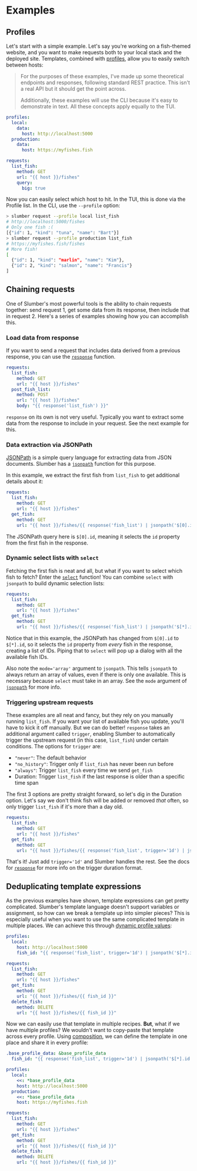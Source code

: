 # Examples

## Profiles

Let's start with a simple example. Let's say you're working on a fish-themed website, and you want to make requests both to your local stack and the deployed site. Templates, combined with [profiles](../profiles.md), allow you to easily switch between hosts:

> For the purposes of these examples, I've made up some theoretical endpoints and responses, following standard REST practice. This isn't a real API but it should get the point across.
>
> Additionally, these examples will use the CLI because it's easy to demonstrate in text. All these concepts apply equally to the TUI.

```yaml
profiles:
  local:
    data:
      host: http://localhost:5000
  production:
    data:
      host: https://myfishes.fish

requests:
  list_fish:
    method: GET
    url: "{{ host }}/fishes"
    query:
      big: true
```

Now you can easily select which host to hit. In the TUI, this is done via the Profile list. In the CLI, use the `--profile` option:

```sh
> slumber request --profile local list_fish
# http://localhost:5000/fishes
# Only one fish :(
[{"id": 1, "kind": "tuna", "name": "Bart"}]
> slumber request --profile production list_fish
# https://myfishes.fish/fishes
# More fish!
[
  {"id": 1, "kind": "marlin", "name": "Kim"},
  {"id": 2, "kind": "salmon", "name": "Francis"}
]
```

## Chaining requests

One of Slumber's most powerful tools is the ability to chain requests together: send request 1, get some data from its response, then include that in request 2. Here's a series of examples showing how you can accomplish this.

### Load data from response

If you want to send a request that includes data derived from a previous response, you can use the [`response`](../../api/template_functions.md#response) function.

```yaml
requests:
  list_fish:
    method: GET
    url: "{{ host }}/fishes"
  post_fish_list:
    method: POST
    url: "{{ host }}/fishes"
    body: "{{ response('list_fish') }}"
```

`response` on its own is not very useful. Typically you want to extract some data from the response to include in your request. See the next example for this.

### Data extraction via JSONPath

[JSONPath](https://jsonpath.com/) is a simple query language for extracting data from JSON documents. Slumber has a [`jsonpath`](../../api/template_functions.md#jsonpath) function for this purpose.

In this example, we extract the first fish from `list_fish` to get additional details about it:

```yaml
requests:
  list_fish:
    method: GET
    url: "{{ host }}/fishes"
  get_fish:
    method: GET
    url: "{{ host }}/fishes/{{ response('fish_list') | jsonpath('$[0].id') }}"
```

The JSONPath query here is `$[0].id`, meaning it selects the `id` property from the first fish in the response.

### Dynamic select lists with `select`

Fetching the first fish is neat and all, but what if you want to select which fish to fetch? Enter the [`select`](../../api/template_functions.md#select) function! You can combine `select` with `jsonpath` to build dynamic selection lists:

```yaml
requests:
  list_fish:
    method: GET
    url: "{{ host }}/fishes"
  get_fish:
    method: GET
    url: "{{ host }}/fishes/{{ response('fish_list') | jsonpath('$[*].id', mode='array') | select() }}"
```

Notice that in this example, the JSONPath has changed from `$[0].id` to `$[*].id`, so it selects the `id` property from _every_ fish in the response, creating a list of IDs. Piping that to `select` will pop up a dialog with all the available fish IDs.

Also note the `mode='array'` argument to `jsonpath`. This tells `jsonpath` to always return an array of values, even if there is only one available. This is necessary because `select` must take in an array. See the `mode` argument of [`jsonpath`](../../api/template_functions.md#jsonpath) for more info.

### Triggering upstream requests

These examples are all neat and fancy, but they rely on you manually running `list_fish`. If you want your list of available fish you update, you'll have to kick it off manually. But we can do better! `response` takes an additional argument called `trigger`, enabling Slumber to automatically trigger the upstream request (in this case, `list_fish`) under certain conditions. The options for `trigger` are:

- `"never"`: The default behavior
- `"no_history"`: Trigger only if `list_fish` has never been run before
- `"always"`: Trigger `list_fish` every time we send `get_fish`
- Duration: Trigger `list_fish` if the last response is older than a specific time span

The first 3 options are pretty straight forward, so let's dig in the Duration option. Let's say we don't think fish will be added or removed _that_ often, so only trigger `list_fish` if it's more than a day old.

```yaml
requests:
  list_fish:
    method: GET
    url: "{{ host }}/fishes"
  get_fish:
    method: GET
    url: "{{ host }}/fishes/{{ response('fish_list', trigger='1d') | jsonpath('$[*].id', mode='array') | select() }}"
```

That's it! Just add `trigger='1d'` and Slumber handles the rest. See the docs for [`response`](../../api/template_functions.md#response) for more info on the trigger duration format.

## Deduplicating template expressions

As the previous examples have shown, template expressions can get pretty complicated. Slumber's template language doesn't support variables or assignment, so how can we break a template up into simpler pieces? This is especially useful when you want to use the same complicated template in multiple places. We can achieve this through [dynamic profile values](../profiles.md#dynamic-profile-values):

```yaml
profiles:
  local:
    host: http://localhost:5000
    fish_id: "{{ response('fish_list', trigger='1d') | jsonpath('$[*].id', mode='array') | select() }}"

requests:
  list_fish:
    method: GET
    url: "{{ host }}/fishes"
  get_fish:
    method: GET
    url: "{{ host }}/fishes/{{ fish_id }}"
  delete_fish:
    method: DELETE
    url: "{{ host }}/fishes/{{ fish_id }}"
```

Now we can easily use that template in multiple recipes. **But**, what if we have multiple profiles? We wouldn't want to copy-paste that template across every profile. Using [composition](../composition.md), we can define the template in one place and share it in every profile:

```yaml
.base_profile_data: &base_profile_data
  fish_id: "{{ response('fish_list', trigger='1d') | jsonpath('$[*].id', mode='array') | select() }}"

profiles:
  local:
    <<: *base_profile_data
    host: http://localhost:5000
  production:
    <<: *base_profile_data
    host: https://myfishes.fish

requests:
  list_fish:
    method: GET
    url: "{{ host }}/fishes"
  get_fish:
    method: GET
    url: "{{ host }}/fishes/{{ fish_id }}"
  delete_fish:
    method: DELETE
    url: "{{ host }}/fishes/{{ fish_id }}"
```
